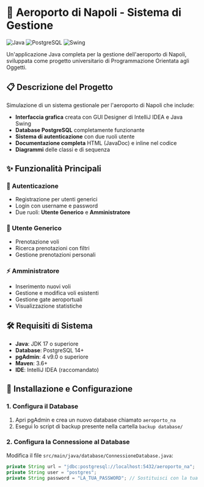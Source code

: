 # 🛫 Aeroporto di Napoli - Sistema di Gestione

![Java](https://img.shields.io/badge/Java-17%2B-orange)
![PostgreSQL](https://img.shields.io/badge/PostgreSQL-14%2B-blue)
![Swing](https://img.shields.io/badge/GUI-Swing-lightgrey)

Un'applicazione Java completa per la gestione dell'aeroporto di Napoli, sviluppata come progetto universitario di Programmazione Orientata agli Oggetti.

## 📋 Descrizione del Progetto

Simulazione di un sistema gestionale per l'aeroporto di Napoli che include:
- **Interfaccia grafica** creata con GUI Designer di IntelliJ IDEA e Java Swing
- **Database PostgreSQL** completamente funzionante
- **Sistema di autenticazione** con due ruoli utente
- **Documentazione completa** HTML (JavaDoc) e inline nel codice
- **Diagrammi** delle classi e di sequenza

## ✨ Funzionalità Principali

### 🔐 Autenticazione
- Registrazione per utenti generici
- Login con username e password
- Due ruoli: **Utente Generico** e **Amministratore**

### 👤 Utente Generico
- Prenotazione voli
- Ricerca prenotazioni con filtri
- Gestione prenotazioni personali

### ⚡ Amministratore
- Inserimento nuovi voli
- Gestione e modifica voli esistenti
- Gestione gate aeroportuali
- Visualizzazione statistiche

## 🛠 Requisiti di Sistema

- **Java**: JDK 17 o superiore
- **Database**: PostgreSQL 14+
- **pgAdmin**: 4 v9.0 o superiore
- **Maven**: 3.6+
- **IDE**: IntelliJ IDEA (raccomandato)

## 🚀 Installazione e Configurazione

### 1. Configura il Database
1. Apri pgAdmin e crea un nuovo database chiamato `aeroporto_na`
2. Esegui lo script di backup presente nella cartella `backup database/`

### 2. Configura la Connessione al Database

Modifica il file `src/main/java/database/ConnessioneDatabase.java`:

```java
private String url = "jdbc:postgresql://localhost:5432/aeroporto_na";
private String user = "postgres";
private String password = "LA_TUA_PASSWORD"; // Sostituisci con la tua password
